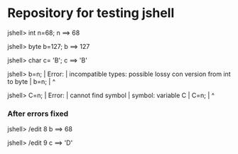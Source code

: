 # Repository for testing jshell

jshell> int n=68;
n ==> 68

jshell> byte b=127;
b ==> 127

jshell> char c= 'B';
c ==> 'B'

jshell> b=n;
|  Error:
|  incompatible types: possible lossy con
version from int to byte
|  b=n;
|    ^

jshell> C=n;
|  Error:
|  cannot find symbol
|    symbol:   variable C
|  C=n;
|  ^

### After errors fixed

jshell> /edit 8
b ==> 68

jshell> /edit 9
c ==> 'D'
